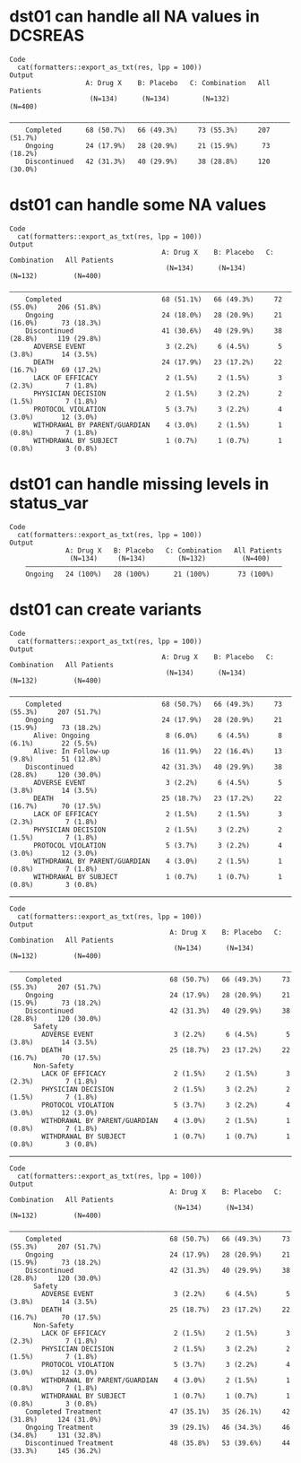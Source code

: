 # dst01 can handle all NA values in DCSREAS

    Code
      cat(formatters::export_as_txt(res, lpp = 100))
    Output
                       A: Drug X    B: Placebo   C: Combination   All Patients
                        (N=134)      (N=134)        (N=132)         (N=400)   
        ——————————————————————————————————————————————————————————————————————
        Completed      68 (50.7%)   66 (49.3%)     73 (55.3%)     207 (51.7%) 
        Ongoing        24 (17.9%)   28 (20.9%)     21 (15.9%)      73 (18.2%) 
        Discontinued   42 (31.3%)   40 (29.9%)     38 (28.8%)     120 (30.0%) 

# dst01 can handle some NA values

    Code
      cat(formatters::export_as_txt(res, lpp = 100))
    Output
                                          A: Drug X    B: Placebo   C: Combination   All Patients
                                           (N=134)      (N=134)        (N=132)         (N=400)   
        —————————————————————————————————————————————————————————————————————————————————————————
        Completed                         68 (51.1%)   66 (49.3%)     72 (55.0%)     206 (51.8%) 
        Ongoing                           24 (18.0%)   28 (20.9%)     21 (16.0%)      73 (18.3%) 
        Discontinued                      41 (30.6%)   40 (29.9%)     38 (28.8%)     119 (29.8%) 
          ADVERSE EVENT                    3 (2.2%)     6 (4.5%)       5 (3.8%)       14 (3.5%)  
          DEATH                           24 (17.9%)   23 (17.2%)     22 (16.7%)      69 (17.2%) 
          LACK OF EFFICACY                 2 (1.5%)     2 (1.5%)       3 (2.3%)        7 (1.8%)  
          PHYSICIAN DECISION               2 (1.5%)     3 (2.2%)       2 (1.5%)        7 (1.8%)  
          PROTOCOL VIOLATION               5 (3.7%)     3 (2.2%)       4 (3.0%)       12 (3.0%)  
          WITHDRAWAL BY PARENT/GUARDIAN    4 (3.0%)     2 (1.5%)       1 (0.8%)        7 (1.8%)  
          WITHDRAWAL BY SUBJECT            1 (0.7%)     1 (0.7%)       1 (0.8%)        3 (0.8%)  

# dst01 can handle missing levels in status_var

    Code
      cat(formatters::export_as_txt(res, lpp = 100))
    Output
                  A: Drug X   B: Placebo   C: Combination   All Patients
                   (N=134)     (N=134)        (N=132)         (N=400)   
        ————————————————————————————————————————————————————————————————
        Ongoing   24 (100%)   28 (100%)      21 (100%)       73 (100%)  

# dst01 can create variants

    Code
      cat(formatters::export_as_txt(res, lpp = 100))
    Output
                                          A: Drug X    B: Placebo   C: Combination   All Patients
                                           (N=134)      (N=134)        (N=132)         (N=400)   
        —————————————————————————————————————————————————————————————————————————————————————————
        Completed                         68 (50.7%)   66 (49.3%)     73 (55.3%)     207 (51.7%) 
        Ongoing                           24 (17.9%)   28 (20.9%)     21 (15.9%)      73 (18.2%) 
          Alive: Ongoing                   8 (6.0%)     6 (4.5%)       8 (6.1%)       22 (5.5%)  
          Alive: In Follow-up             16 (11.9%)   22 (16.4%)     13 (9.8%)       51 (12.8%) 
        Discontinued                      42 (31.3%)   40 (29.9%)     38 (28.8%)     120 (30.0%) 
          ADVERSE EVENT                    3 (2.2%)     6 (4.5%)       5 (3.8%)       14 (3.5%)  
          DEATH                           25 (18.7%)   23 (17.2%)     22 (16.7%)      70 (17.5%) 
          LACK OF EFFICACY                 2 (1.5%)     2 (1.5%)       3 (2.3%)        7 (1.8%)  
          PHYSICIAN DECISION               2 (1.5%)     3 (2.2%)       2 (1.5%)        7 (1.8%)  
          PROTOCOL VIOLATION               5 (3.7%)     3 (2.2%)       4 (3.0%)       12 (3.0%)  
          WITHDRAWAL BY PARENT/GUARDIAN    4 (3.0%)     2 (1.5%)       1 (0.8%)        7 (1.8%)  
          WITHDRAWAL BY SUBJECT            1 (0.7%)     1 (0.7%)       1 (0.8%)        3 (0.8%)  

---

    Code
      cat(formatters::export_as_txt(res, lpp = 100))
    Output
                                            A: Drug X    B: Placebo   C: Combination   All Patients
                                             (N=134)      (N=134)        (N=132)         (N=400)   
        ———————————————————————————————————————————————————————————————————————————————————————————
        Completed                           68 (50.7%)   66 (49.3%)     73 (55.3%)     207 (51.7%) 
        Ongoing                             24 (17.9%)   28 (20.9%)     21 (15.9%)      73 (18.2%) 
        Discontinued                        42 (31.3%)   40 (29.9%)     38 (28.8%)     120 (30.0%) 
          Safety                                                                                   
            ADVERSE EVENT                    3 (2.2%)     6 (4.5%)       5 (3.8%)       14 (3.5%)  
            DEATH                           25 (18.7%)   23 (17.2%)     22 (16.7%)      70 (17.5%) 
          Non-Safety                                                                               
            LACK OF EFFICACY                 2 (1.5%)     2 (1.5%)       3 (2.3%)        7 (1.8%)  
            PHYSICIAN DECISION               2 (1.5%)     3 (2.2%)       2 (1.5%)        7 (1.8%)  
            PROTOCOL VIOLATION               5 (3.7%)     3 (2.2%)       4 (3.0%)       12 (3.0%)  
            WITHDRAWAL BY PARENT/GUARDIAN    4 (3.0%)     2 (1.5%)       1 (0.8%)        7 (1.8%)  
            WITHDRAWAL BY SUBJECT            1 (0.7%)     1 (0.7%)       1 (0.8%)        3 (0.8%)  

---

    Code
      cat(formatters::export_as_txt(res, lpp = 100))
    Output
                                            A: Drug X    B: Placebo   C: Combination   All Patients
                                             (N=134)      (N=134)        (N=132)         (N=400)   
        ———————————————————————————————————————————————————————————————————————————————————————————
        Completed                           68 (50.7%)   66 (49.3%)     73 (55.3%)     207 (51.7%) 
        Ongoing                             24 (17.9%)   28 (20.9%)     21 (15.9%)      73 (18.2%) 
        Discontinued                        42 (31.3%)   40 (29.9%)     38 (28.8%)     120 (30.0%) 
          Safety                                                                                   
            ADVERSE EVENT                    3 (2.2%)     6 (4.5%)       5 (3.8%)       14 (3.5%)  
            DEATH                           25 (18.7%)   23 (17.2%)     22 (16.7%)      70 (17.5%) 
          Non-Safety                                                                               
            LACK OF EFFICACY                 2 (1.5%)     2 (1.5%)       3 (2.3%)        7 (1.8%)  
            PHYSICIAN DECISION               2 (1.5%)     3 (2.2%)       2 (1.5%)        7 (1.8%)  
            PROTOCOL VIOLATION               5 (3.7%)     3 (2.2%)       4 (3.0%)       12 (3.0%)  
            WITHDRAWAL BY PARENT/GUARDIAN    4 (3.0%)     2 (1.5%)       1 (0.8%)        7 (1.8%)  
            WITHDRAWAL BY SUBJECT            1 (0.7%)     1 (0.7%)       1 (0.8%)        3 (0.8%)  
        Completed Treatment                 47 (35.1%)   35 (26.1%)     42 (31.8%)     124 (31.0%) 
        Ongoing Treatment                   39 (29.1%)   46 (34.3%)     46 (34.8%)     131 (32.8%) 
        Discontinued Treatment              48 (35.8%)   53 (39.6%)     44 (33.3%)     145 (36.2%) 

